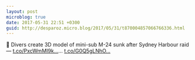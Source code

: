 ```yaml
---
layout: post
microblog: true
date: 2017-05-31 22:51 +0300
guid: http://desparoz.micro.blog/2017/05/31/t870004857066766336.html
---
```

🔗 Divers create 3D model of mini-sub M-24 sunk after Sydney Harbour raid — [t.co/PxcWmMI9k...](https://t.co/PxcWmMI9kY)… [t.co/G0Q5gLNhO...](https://t.co/G0Q5gLNhOY)
